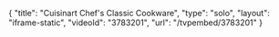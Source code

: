 {
    "title": "Cuisinart Chef's Classic Cookware",
    "type": "solo",
    "layout": "iframe-static",
    "videoId": "3783201",
    "url": "\/tvpembed\/3783201"
}